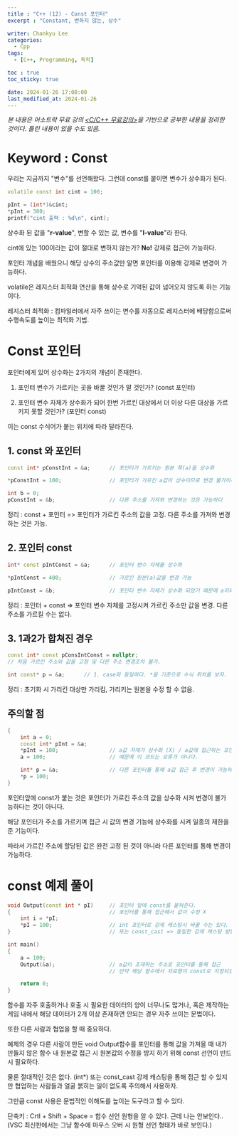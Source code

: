 ```yaml
---
title : "C++ (12) - Const 포인터"
excerpt : "Constant, 변하지 않는, 상수"

writer: Chankyu Lee
categories: 
  - Cpp
tags:   
  - [C++, Programming, 독학]

toc : true 
toc_sticky: true

date: 2024-01-26 17:00:00
last_modified_at: 2024-01-26
---
```

*본 내용은 어소트락 무료 강의 [<C/C++ 무료강의>](https://youtube.com/playlist?list=PL4SIC1d_ab-aOxWPucn31NHkQvNPHK1D1&si=6MBoz7-uiAULrHoQ "어소트락 게임아카데미 Youtube 재생목록 - C/C++ 무료강의")을 기반으로 공부한 내용을 정리한 것이다. 틀린 내용이 있을 수도 있음.*

# Keyword : Const
우리는 지금까지 "변수"를 선언해왔다. 그런데 const를 붙이면 변수가 상수화가 된다.
```cpp
volatile const int cint = 100;     

pInt = (int*)&cint;
*pInt = 300;
printf("cint 출력 : %d\n", cint);
``` 
상수화 된 값을 "**r-value**", 변할 수 있는 값, 변수를 "**l-value**"라 한다.

cint에 있는 100이라는 값이 절대로 변하지 않는가? **No!** 강제로 접근이 가능하다.

포인터 개념을 배웠으니 해당 상수의 주소값만 알면 포인터를 이용해 강제로 변경이 가능하다.

volatile은 레지스터 최적화 연산을 통해 상수로 기억된 값이 넘어오지 않도록 하는 기능이다.

레지스터 최적화 : 컴파일러에서 자주 쓰이는 변수를 자동으로 레지스터에 배당함으로써 수행속도를 높이는 최적화 기법. 

# Const 포인터

포인터에게 있어 상수화는 2가지의 개념이 존재한다. 

1. 포인터 변수가 가르키는 곳을 바꿀 것인가 말 것인가? (const 포인터)

2. 포인터 변수 자체가 상수화가 되어 한번 가르킨 대상에서 더 이상 다른 대상을 가르키지 못할 것인가? (포인터 const)

이는 const 수식어가 붙는 위치에 따라 달라진다.

## 1. const 와 포인터

```cpp
const int* pConstInt = &a;      // 포인터가 가르키는 원본 쪽(a)을 상수화

*pConstInt = 100;               // 포인터가 가르킨 a값이 상수이므로 변경 불가이며 문법오류 발생

int b = 0;
pConstInt = &b;                 // 다른 주소를 가져와 변경하는 것은 가능하다  
```

정리 : const + 포인터 => 포인터가 가르킨 주소의 값을 고정. 다른 주소를 가져와 변경하는 것은 가능.

## 2. 포인터 const 


```cpp
int* const pIntConst = &a;      // 포인터 변수 자체를 상수화 

*pIntConst = 400;               // 가르킨 원본(a)값을 변경 가능

pIntConst = &b;                 // 포인터 변수 자체가 상수화 되었기 때문에 a이외의 다른 값을 가르킬 수 없다. 
```

정리 : 포인터 + const => 포인터 변수 자체를 고정시켜 가르킨 주소만 값을 변경. 다른 주소를 가르킬 수는 없다.

## 3. 1과2가 합쳐진 경우
```cpp
const int* const pConsIntConst = nullptr;
// 처음 가르킨 주소와 값을 고정 및 다른 주소 변경조차 불가.

int const* p = &a;      // 1. case와 동일하다. *을 기준으로 수식 위치를 보자.
```

정리 : 초기화 시 가리킨 대상만 가리킴, 가리키는 원본을 수정 할 수 없음.

## 주의할 점
```cpp
{
    int a = 0;
    const int* pInt = &a;
    *pInt = 100;                // a값 자체가 상수화 (X) / a값에 접근하는 포인터의 기능이 상수화 (제한)  
    a = 100;                    // 때문에 이 코드는 오류가 아니다.

    int* p = &a;                // 다른 포인터를 통해 a값 접근 후 변경이 가능하다.
    *p = 100;           
}

```

포인터앞에 const가 붙는 것은 포인터가 가르킨 주소의 값을 상수화 시켜 변경이 불가능하다는 것이 아니다.

 해당 포인터가 주소를 가르키며 접근 시 값의 변경 기능에 상수화를 시켜 일종의 제한을 준 기능이다. 
 
 따라서 가르킨 주소에 할당된 값은 완전 고정 된 것이 아니라 다른 포인터를 통해 변경이 가능하다.  


# const 예제 풀이
```cpp
void Output(const int * pI)     // 포인터 앞에 const를 붙혀준다.
{                               // 포인터를 통해 접근해서 값이 수정 X
    int i = *pI;                
    *pI = 100;                  // int 포인터로 강제 캐스팅시 바꿀 수는 있다.
}                               // 또는 const_cast => 동일한 강제 캐스팅 방법 중 하나

int main()
{
    a = 100;
    Output(&a);                 // a값이 조재하는 주소로 포인터를 통해 접근 
                                // 만약 해당 함수에서 자료형이 const로 지정되있지 않으면 함수에 있는 원본 값이 수정되버림.

    return 0;
}
```
함수를 자주 호출하거나 호출 시 필요한 데이터의 양이 너무나도 많거나, 혹은 제작하는 게임 내에서 해당 데이터가 2개 이상 존재하면 안되는 경우 자주 쓰이는 문법이다.

또한 다른 사람과 협업을 할 때 중요하다. 

예제의 경우 다른 사람이 만든 void Output함수를 포인터를 통해 값을 가져올 때 내가 만들지 않은 함수 내 원본값 접근 시 원본값의 수정을 방지 하기 위해 const 선언이 반드시 필요하다. 

물론 절대적인 것은 없다. (int*) 또는 const_cast 강제 캐스팅을 통해 접근 할 수 있지만 협업하는 사람들과 얼굴 붉히는 일이 없도록 주의해서 사용하자. 

그만큼 const 사용은 문법적인 이해도를 높이는 도구라고 할 수 있다.

단축키 : Crtl + Shift + Space = 함수 선언 원형을 알 수 있다. 근데 나는 안보인다..
(VSC 최신판에서는 그냥 함수에 마우스 오버 시 원형 선언 형태가 바로 보인다.)